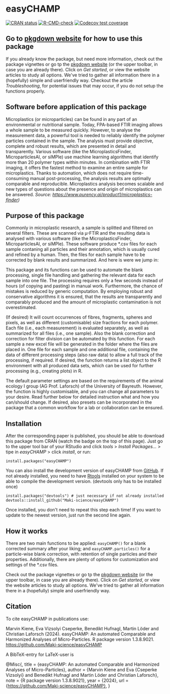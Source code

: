 
# easyCHAMP

<!-- badges: start -->
[![CRAN status](https://www.r-pkg.org/badges/version/easyCHAMP)](https://CRAN.R-project.org/package=easyCHAMP)
[![R-CMD-check](https://github.com/Maki-science/easyCHAMP/actions/workflows/R-CMD-check.yaml/badge.svg)](https://github.com/Maki-science/easyCHAMP/actions/workflows/R-CMD-check.yaml)
[![Codecov test coverage](https://codecov.io/gh/Maki-science/easyCHAMP/branch/main/graph/badge.svg)](https://app.codecov.io/gh/Maki-science/easyCHAMP?branch=main)
<!-- badges: end -->

## Go to [pkgdown website](https://maki-science.github.io/easyCHAMP/) for how to use this package
If you already know the package, but need more information, check out the package vignettes or go tp the [pkgdown website](https://maki-science.github.io/easyCHAMP/) (or the upper toolbar, in case you are already there). Click on *Get started*, or view the website articles to study all options. We've tried to gather all information there in a (hopefully) simple and userfriendly way. Checkout the article *Troubleshooting*, for potential issues that may occur, if you do not setup the functions properly.


## Software before application of this package
Microplastics (or microparticles) can be found in any part of an environmental or nutritional sample. Today, FPA-based FTIR imaging allows a whole sample to be measured quickly. However, to analyse the measurement data, a powerful tool is needed to reliably identify the polymer particles contained in the sample. The analysis must provide objective, complete and robust results, which are presented in detail and transparently. Various software (like the MicroplasticsFinder, MicroparticlesAI, or siMPle) use machine learning algorithms that identify more than 20 polymer types within minutes. In combination with FTIR imaging, it offers the fastest method to examine an entire sample for microplastics. Thanks to automation, which does not require time-consuming manual post-processing, the analysis results are optimally comparable and reproducible. Microplastics analysis becomes scalable and new types of questions about the presence and origin of microplastics can be answered. 
*Source: https://www.purency.ai/product1/microplastics-finder)*


## Purpose of this package
Commonly in microplastic research, a sample is splitted and filtered on several filters. These are scanned via µ-FTIR and the resulting data is analysed with various software (like the MicroplasticsFinder, MicroparticlesAI, or siMPle). These software produce *.csv files for each sample contaning all particles and their annotation, which is usually cured and refined by a human. Then, the files for each sample have to be corrected by blank results and summarized. And here is were we jump in: 

This package and its functions can be used to automate the blank processing, single file handling and gathering the relevant data for each sample into one file. The processing requires only a few seconds instead of hours (of copying and pasting) in manual work. Furthermore, the chance of mistakes is reduced by generic computation. By employing robust and conservative algorithms it is ensured, that the results are transparently and comparably produced and the amount of microplastic contamination is not overestimated.

(If desired) It will count occurrences of fibres, fragments, spheres and pixels, as well as different (customisable) size fractions for each polymer. Each file (i.e., each measurement) is evaluated separately, as well as summarized for all files (i.e., one sample). Also the blank correction and correction for filter division can be automated by this function. For each sample a new excel file will be generated in the folder where the files are placed in. One file for each sample and one additional file, containing the data of different processing steps (also raw data) to allow a full track of the processing, if required. If desired, the function returns a list object to the R environment with all produced data sets, which can be used for further processing (e.g., creating plots) in R.

The default parameter settings are based on the requirements of the animal ecology I group (AG Prof. Laforsch) of the University of Bayreuth. However, the function is highly customisable, and you can change all parameters to your desire. Read further below for detailed instruction what and how you can/should change. If desired, also presets can be incorporated in the package that a common workflow for a lab or collaboration can be ensured.


## Installation
After the corresponding paper is published, you should be able to download this package from CRAN (watch the badge on the top of this page). Just go to the upper tool bar of your RStudio and click *tools* > *Install Packages...* > tipe in *easyCHAMP* > click *install*, or run:
```
install.packages("easyCHAMP")
```


You can also install the development version of easyCHAMP from [GitHub](https://github.com/). If not already installed, you need to have [Rtools](https://cran.r-project.org/bin/windows/Rtools/) installed on your system to be able to compile the development version.
(devtools only has to be installed once)

```
install.packages("devtools") # just necessary if not already installed
devtools::install_github("Maki-science/easyCHAMP")
```
Once installed, you don't need to repeat this step each time! 
If you want to update to the newest version, just run the second line again.


## How it works
There are two main functions to be applied: ```easyCHAMP()``` for a blank corrected summary after your liking; and ```easyCHAMP.particles()``` for a particle-wise blank correction, with retention of single particles and their properties. 
Additionally, there are plenty of options for customization and settings of the *.csv files. 

Check out the package vignettes or go tp the [pkgdown website](https://maki-science.github.io/easyCHAMP/) (or the upper toolbar, in case you are already there). Click on *Get started*, or view the website articles to study all options. We've tried to gather all information there in a (hopefully) simple and userfriendly way.


## Citation
To cite easyCHAMP in publications use:

Marvin Kiene, Eva Vizsolyi Cseperke, Benedikt Hufnagl, Martin Löder and Christian Laforsch (2024). easyCHAMP: An automated Comparable and Harmonized Analyses of Micro-Particles. R package version 1.3.8.9021.
https://github.com/Maki-science/easyCHAMP


A BibTeX-entry for LaTeX-user is

  @Misc{,
    title = {easyCHAMP: An automated Comparable and Harmonized Analyses of Micro-Particles},
    author = {Marvin Kiene and Eva {Cseperke Vizsolyi} and Benedikt Hufnagl and Martin Löder and Christian Laforsch},
    note = {R package version 1.3.8.9021},
    year = {2024},
    url = {https://github.com/Maki-science/easyCHAMP},
  }
